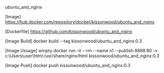 ubuntu_and_nginx

[Image] https://hub.docker.com/repository/docker/kissonwood/ubuntu_and_nginx

[Dockerfile] https://github.com/kissonwood/ubuntu_and_nginx

[Image Build] docker build --tag kissonwood/ubuntu_and_nginx:0.3 .

[Image Ussage] winpty docker run
-it
--rm
--name n1
--publish 8888:80
-v c:\Users\user\html:/usr/share/nginx/html
kissonwood/ubuntu_and_nginx:0.3

[Image Push] docker push kissonwood/ubuntu_and_nginx:0.3

